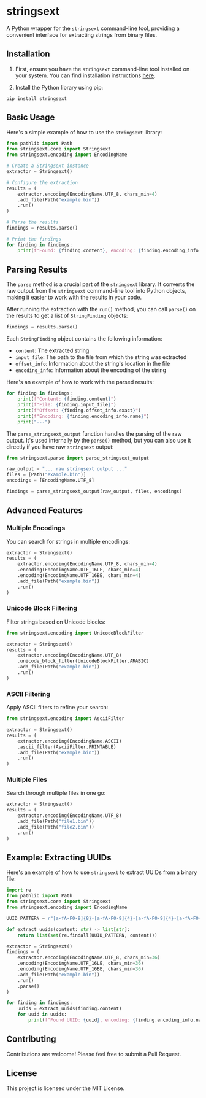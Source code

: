 # stringsext

A Python wrapper for the `stringsext` command-line tool, providing a convenient interface for extracting strings from binary files.

## Installation

1. First, ensure you have the `stringsext` command-line tool installed on your system. You can find installation instructions [here](https://github.com/getreu/stringsext?tab=readme-ov-file#building-and-installing).

2. Install the Python library using pip:

```
pip install stringsext
```

## Basic Usage

Here's a simple example of how to use the `stringsext` library:

```python
from pathlib import Path
from stringsext.core import Stringsext
from stringsext.encoding import EncodingName

# Create a Stringsext instance
extractor = Stringsext()

# Configure the extraction
results = (
    extractor.encoding(EncodingName.UTF_8, chars_min=4)
    .add_file(Path("example.bin"))
    .run()
)

# Parse the results
findings = results.parse()

# Print the findings
for finding in findings:
    print(f"Found: {finding.content}, encoding: {finding.encoding_info.name}")
```

## Parsing Results

The `parse` method is a crucial part of the `stringsext` library. It converts the raw output from the `stringsext` command-line tool into Python objects, making it easier to work with the results in your code.

After running the extraction with the `run()` method, you can call `parse()` on the results to get a list of `StringFinding` objects:

```python
findings = results.parse()
```

Each `StringFinding` object contains the following information:

-   `content`: The extracted string
-   `input_file`: The path to the file from which the string was extracted
-   `offset_info`: Information about the string's location in the file
-   `encoding_info`: Information about the encoding of the string

Here's an example of how to work with the parsed results:

```python
for finding in findings:
    print(f"Content: {finding.content}")
    print(f"File: {finding.input_file}")
    print(f"Offset: {finding.offset_info.exact}")
    print(f"Encoding: {finding.encoding_info.name}")
    print("---")
```

The `parse_stringsext_output` function handles the parsing of the raw output. It's used internally by the `parse()` method, but you can also use it directly if you have raw `stringsext` output:

```python
from stringsext.parse import parse_stringsext_output

raw_output = "... raw stringsext output ..."
files = [Path("example.bin")]
encodings = [EncodingName.UTF_8]

findings = parse_stringsext_output(raw_output, files, encodings)
```

## Advanced Features

### Multiple Encodings

You can search for strings in multiple encodings:

```python
extractor = Stringsext()
results = (
    extractor.encoding(EncodingName.UTF_8, chars_min=4)
    .encoding(EncodingName.UTF_16LE, chars_min=4)
    .encoding(EncodingName.UTF_16BE, chars_min=4)
    .add_file(Path("example.bin"))
    .run()
)
```

### Unicode Block Filtering

Filter strings based on Unicode blocks:

```python
from stringsext.encoding import UnicodeBlockFilter

extractor = Stringsext()
results = (
    extractor.encoding(EncodingName.UTF_8)
    .unicode_block_filter(UnicodeBlockFilter.ARABIC)
    .add_file(Path("example.bin"))
    .run()
)
```

### ASCII Filtering

Apply ASCII filters to refine your search:

```python
from stringsext.encoding import AsciiFilter

extractor = Stringsext()
results = (
    extractor.encoding(EncodingName.ASCII)
    .ascii_filter(AsciiFilter.PRINTABLE)
    .add_file(Path("example.bin"))
    .run()
)
```

### Multiple Files

Search through multiple files in one go:

```python
extractor = Stringsext()
results = (
    extractor.encoding(EncodingName.UTF_8)
    .add_file(Path("file1.bin"))
    .add_file(Path("file2.bin"))
    .run()
)
```

## Example: Extracting UUIDs

Here's an example of how to use `stringsext` to extract UUIDs from a binary file:

```python
import re
from pathlib import Path
from stringsext.core import Stringsext
from stringsext.encoding import EncodingName

UUID_PATTERN = r"[a-fA-F0-9]{8}-[a-fA-F0-9]{4}-[a-fA-F0-9]{4}-[a-fA-F0-9]{4}-[a-fA-F0-9]{12}"

def extract_uuids(content: str) -> list[str]:
    return list(set(re.findall(UUID_PATTERN, content)))

extractor = Stringsext()
findings = (
    extractor.encoding(EncodingName.UTF_8, chars_min=36)
    .encoding(EncodingName.UTF_16LE, chars_min=36)
    .encoding(EncodingName.UTF_16BE, chars_min=36)
    .add_file(Path("example.bin"))
    .run()
    .parse()
)

for finding in findings:
    uuids = extract_uuids(finding.content)
    for uuid in uuids:
        print(f"Found UUID: {uuid}, encoding: {finding.encoding_info.name}")
```

## Contributing

Contributions are welcome! Please feel free to submit a Pull Request.

## License

This project is licensed under the MIT License.
